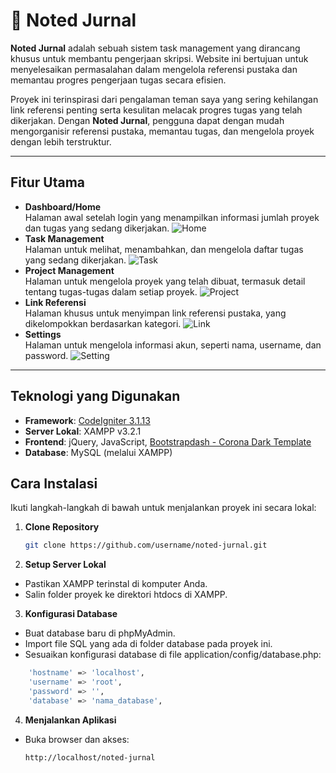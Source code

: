 # 📝 Noted Jurnal

**Noted Jurnal** adalah sebuah sistem task management yang dirancang khusus untuk membantu pengerjaan skripsi. Website ini bertujuan untuk menyelesaikan permasalahan dalam mengelola referensi pustaka dan memantau progres pengerjaan tugas secara efisien.

Proyek ini terinspirasi dari pengalaman teman saya yang sering kehilangan link referensi penting serta kesulitan melacak progres tugas yang telah dikerjakan. Dengan **Noted Jurnal**, pengguna dapat dengan mudah mengorganisir referensi pustaka, memantau tugas, dan mengelola proyek dengan lebih terstruktur.

---

## **Fitur Utama**

- **Dashboard/Home**  
  Halaman awal setelah login yang menampilkan informasi jumlah proyek dan tugas yang sedang dikerjakan.
  ![Home](image/github/1.home.png)
- **Task Management**  
  Halaman untuk melihat, menambahkan, dan mengelola daftar tugas yang sedang dikerjakan.
  ![Task](image/github/2.task.png)
- **Project Management**  
  Halaman untuk mengelola proyek yang telah dibuat, termasuk detail tentang tugas-tugas dalam setiap proyek.
  ![Project](image/github/3.project.png)
- **Link Referensi**  
  Halaman khusus untuk menyimpan link referensi pustaka, yang dikelompokkan berdasarkan kategori.
  ![Link](image/github/4.link.png)
- **Settings**  
  Halaman untuk mengelola informasi akun, seperti nama, username, dan password.
  ![Setting](image/github/5.setting.png)

---

## **Teknologi yang Digunakan**

- **Framework**: [CodeIgniter 3.1.13](https://codeigniter.com/)
- **Server Lokal**: XAMPP v3.2.1
- **Frontend**: jQuery, JavaScript, [Bootstrapdash - Corona Dark Template](https://www.bootstrapdash.com/)
- **Database**: MySQL (melalui XAMPP)

## **Cara Instalasi**

Ikuti langkah-langkah di bawah untuk menjalankan proyek ini secara lokal:

1. **Clone Repository**
   ```bash
   git clone https://github.com/username/noted-jurnal.git
   ```
2. **Setup Server Lokal**

- Pastikan XAMPP terinstal di komputer Anda.
- Salin folder proyek ke direktori htdocs di XAMPP.

3. **Konfigurasi Database**

- Buat database baru di phpMyAdmin.
- Import file SQL yang ada di folder database pada proyek ini.
- Sesuaikan konfigurasi database di file application/config/database.php:

```bash
    'hostname' => 'localhost',
    'username' => 'root',
    'password' => '',
    'database' => 'nama_database',
```

4. **Menjalankan Aplikasi**

- Buka browser dan akses:
  ```bash
  http://localhost/noted-jurnal
  ```
